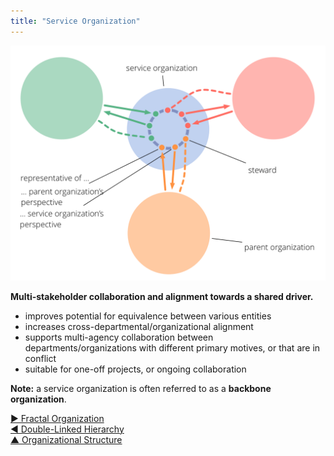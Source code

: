 ```yaml
---
title: "Service Organization"
---
```



![right,fit](img/structural-patterns/service-organization-text.png)

**Multi-stakeholder collaboration and alignment towards a shared driver.** 

-   improves potential for equivalence between various entities
-   increases cross-departmental/organizational alignment
-   supports multi-agency collaboration between departments/organizations with different primary motives, or that are in conflict
-   suitable for one-off projects, or ongoing collaboration

**Note:** a service organization is often referred to as a **backbone organization**.

[&#9654; Fractal Organization](fractal-organization.html)<br/>[&#9664; Double-Linked Hierarchy](double-linked-hierarchy.html)<br/>[&#9650; Organizational Structure](organizational-structure.html)

